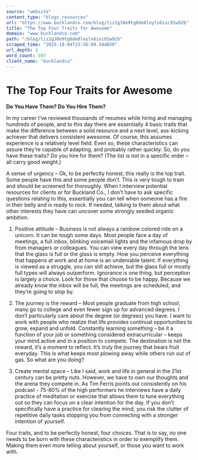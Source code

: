 ```yaml
---
source: "website"
content_type: "blogs_resources"
url: "https://www.bucklandco.com/blog/tiz2g30e9tg8de8leyln6ixc91w92b"
title: "The Top Four Traits for Awesome"
domain: "www.bucklandco.com"
path: "/blog/tiz2g30e9tg8de8leyln6ixc91w92b"
scraped_time: "2025-10-04T23:56:09.584850"
url_depth: 2
word_count: 597
client_name: "bucklandco"
---
```


# The Top Four Traits for Awesome

**Do You Have Them? Do You Hire Them?**

In my career I’ve reviewed thousands of resumes while hiring and managing hundreds of people, and to this day there are essentially 4 basic traits that make the difference between a solid resource and a next level, ass-kicking achiever that delivers consistent awesome. Of course, this assumes experience is a relatively level field. Even so, these characteristics can assure they’re capable of adapting, and probably rather quickly. So, do you have these traits? Do you hire for them? (The list is not in a specific order – all carry good weight.)

A sense of urgency – Ok, to be perfectly honest, this really is the top trait. Some people have this and some people don’t. This is very tough to train and should be screened for thoroughly. When I interview potential resources for clients or for Buckland Co., I don’t have to ask specific questions relating to this, essentially you can tell when someone has a fire in their belly and is ready to rock. If needed, talking to them about what other interests they have can uncover some strongly seeded organic ambition.

1.  Positive attitude – Business is not always a rainbow colored ride on a unicorn. It can be tough some days. Most people face a day of meetings, a full inbox, blinking voicemail lights and the infamous drop by from managers or colleagues. You can view every day through the lens that the glass is full or the glass is empty. How you perceive everything that happens at work and at home is an undeniable talent. If everything is viewed as a struggle, you can still achieve, but the glass full or mostly full types will always outperform. Ignorance is one thing, but perception is largely a choice. Look for those that choose to be happy. Because we already know the inbox will be full, the meetings are scheduled, and they’re going to stop by.
    
2.  The journey is the reward – Most people graduate from high school, many go to college and even fewer sign up for advanced degrees. I don’t particularly care about the degree (or degrees) you have. I want to work with people who realize that life provides continual opportunities to grow, expand and unfold. Constantly learning something – be it a function of your job or something considered extracurricular – keeps your mind active and in a position to compete. The destination is not the reward, it’s a moment to reflect. It’s truly the journey that bears fruit everyday. This is what keeps most plowing away while others run out of gas. So what are you doing?
    
3.  Create mental space – Like I said, work and life in general in the 21st century can be pretty nuts. However, we have to own our thoughts and the arena they compete in. As Tim Ferris points out consistently on his podcast - 75-80% of the high performers he interviews have a daily practice of meditation or exercise that allows them to tune everything out so they can focus on a clear intention for the day. If you don’t specifically have a practice for clearing the mind, you risk the clutter of repetitive daily tasks stopping you from connecting with a stronger intention of yourself.
    
Four traits, and to be perfectly honest, four choices. That is to say, no one needs to be born with these characteristics in order to exemplify them. Making them even more telling about yourself, or those you want to work with.